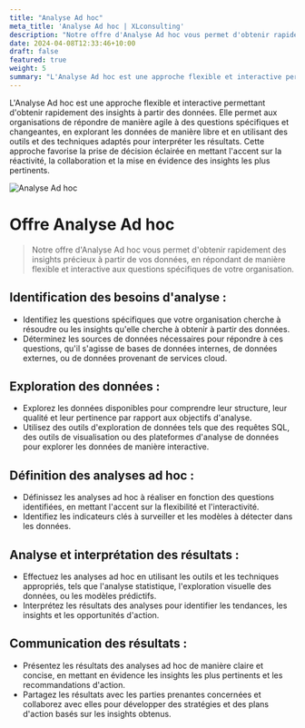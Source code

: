 ```yaml
---
title: "Analyse Ad hoc"
meta_title: 'Analyse Ad hoc | XLconsulting'
description: "Notre offre d'Analyse Ad hoc vous permet d'obtenir rapidement des insights précieux à partir de vos données, en répondant de manière flexible et interactive aux questions spécifiques de votre organisation."
date: 2024-04-08T12:33:46+10:00
draft: false
featured: true
weight: 5
summary: "L'Analyse Ad hoc est une approche flexible et interactive permettant d'obtenir rapidement des insights à partir des données.Cette approche favorise la prise de décision éclairée en mettant l'accent sur la réactivité, la collaboration et la mise en évidence des insights les plus pertinents."
---
```


L'Analyse Ad hoc est une approche flexible et interactive permettant d'obtenir rapidement des insights à partir des données. Elle permet aux organisations de répondre de manière agile à des questions spécifiques et changeantes, en explorant les données de manière libre et en utilisant des outils et des techniques adaptés pour interpréter les résultats. Cette approche favorise la prise de décision éclairée en mettant l'accent sur la réactivité, la collaboration et la mise en évidence des insights les plus pertinents.
<!--more-->

![Analyse Ad hoc](/images/austin-distel-nGc5RT2HmF0-unsplash.jpg)

#  Offre Analyse Ad hoc

> Notre offre d'Analyse Ad hoc vous permet d'obtenir rapidement des insights précieux à partir de vos données, en répondant de manière flexible et interactive aux questions spécifiques de votre organisation.

## Identification des besoins d'analyse :
- Identifiez les questions spécifiques que votre organisation cherche à résoudre ou les insights qu'elle cherche à obtenir à partir des données.
- Déterminez les sources de données nécessaires pour répondre à ces questions, qu'il s'agisse de bases de données internes, de données externes, ou de données provenant de services cloud.

## Exploration des données :
- Explorez les données disponibles pour comprendre leur structure, leur qualité et leur pertinence par rapport aux objectifs d'analyse.
- Utilisez des outils d'exploration de données tels que des requêtes SQL, des outils de visualisation ou des plateformes d'analyse de données pour explorer les données de manière interactive.

## Définition des analyses ad hoc :
- Définissez les analyses ad hoc à réaliser en fonction des questions identifiées, en mettant l'accent sur la flexibilité et l'interactivité.
- Identifiez les indicateurs clés à surveiller et les modèles à détecter dans les données.

## Analyse et interprétation des résultats :
- Effectuez les analyses ad hoc en utilisant les outils et les techniques appropriés, tels que l'analyse statistique, l'exploration visuelle des données, ou les modèles prédictifs.
- Interprétez les résultats des analyses pour identifier les tendances, les insights et les opportunités d'action.

## Communication des résultats :
- Présentez les résultats des analyses ad hoc de manière claire et concise, en mettant en évidence les insights les plus pertinents et les recommandations d'action.
- Partagez les résultats avec les parties prenantes concernées et collaborez avec elles pour développer des stratégies et des plans d'action basés sur les insights obtenus.
